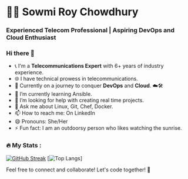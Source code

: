 # 👨‍💻 Sowmi Roy Chowdhury

### Experienced Telecom Professional | Aspiring DevOps and Cloud Enthusiast

### Hi there 👋

<!--
**XiaomiRC/XiaomiRC** is a ✨ _special_ ✨ repository because its `README.md` (this file) appears on your GitHub profile.
Here are some ideas to get you started:
-->
- 📞 I'm a **Telecommunications Expert** with 6+ years of industry experience.
- 🌐 I have technical prowess in telecommunications.
- 🚀 Currently on a journey to conquer **DevOps** and **Cloud**. ☁️🛠️
- 🌱 I’m currently learning Ansible.
- 🤔 I’m looking for help with creating real time projects.
- 💬 Ask me about Linux, Git, Chef, Docker.
- 📫 How to reach me: On LinkedIn
- 😄 Pronouns: She/Her
- ⚡ Fun fact: I am an outdoorsy person who likes watching the sunrise. 

### :fire: My Stats :
[![GitHub Streak](http://github-readme-streak-stats.herokuapp.com?user=XiaomiRC&theme=dark&background=000000)](https://git.io/streak-stats)
[![Top Langs](https://github-readme-stats.vercel.app/api/top-langs/?XiaomiRC=your-github-username&layout=compact&theme=vision-friendly-dark)]

Feel free to connect and collaborate! Let's code together! 🤝

